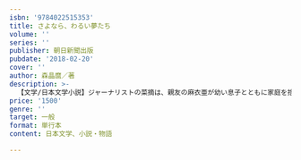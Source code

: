 ```yaml
---
isbn: '9784022515353'
title: さよなら、わるい夢たち
volume: ''
series: ''
publisher: 朝日新聞出版
pubdate: '2018-02-20'
cover: ''
author: 森晶麿／著
description: >-
  【文学/日本文学小説】ジャーナリストの菜摘は、親友の麻衣亜が幼い息子とともに家庭を捨てたとSNSで知る。夫も、両親も、友人も心当たりがないというが、彼らはみな麻衣亜を失踪に駆り立てる要因を持っていた……。『黒猫シリーズ』『偽恋愛小説家』著者の新境地ミステリー。
price: '1500'
genre: ''
target: 一般
format: 単行本
content: 日本文学、小説・物語

---
```

